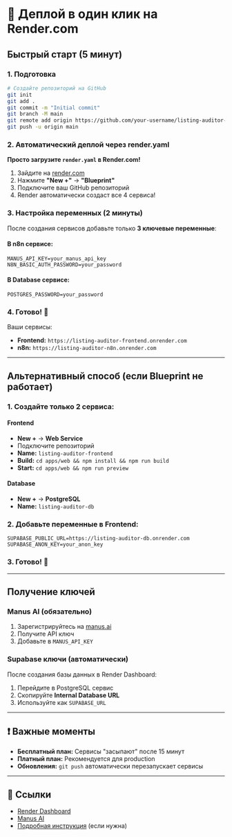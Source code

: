 # 🚀 Деплой в один клик на Render.com

## Быстрый старт (5 минут)

### 1. Подготовка
```bash
# Создайте репозиторий на GitHub
git init
git add .
git commit -m "Initial commit"
git branch -M main
git remote add origin https://github.com/your-username/listing-auditor-ai.git
git push -u origin main
```

### 2. Автоматический деплой через render.yaml

**Просто загрузите `render.yaml` в Render.com!**

1. Зайдите на [render.com](https://render.com)
2. Нажмите **"New +"** → **"Blueprint"**
3. Подключите ваш GitHub репозиторий
4. Render автоматически создаст все 4 сервиса!

### 3. Настройка переменных (2 минуты)

После создания сервисов добавьте только **3 ключевые переменные**:

#### В n8n сервисе:
```
MANUS_API_KEY=your_manus_api_key
N8N_BASIC_AUTH_PASSWORD=your_password
```

#### В Database сервисе:
```
POSTGRES_PASSWORD=your_password
```

### 4. Готово! 🎉

Ваши сервисы:
- **Frontend:** `https://listing-auditor-frontend.onrender.com`
- **n8n:** `https://listing-auditor-n8n.onrender.com`

---

## Альтернативный способ (если Blueprint не работает)

### 1. Создайте только 2 сервиса:

#### Frontend
- **New +** → **Web Service**
- Подключите репозиторий
- **Name:** `listing-auditor-frontend`
- **Build:** `cd apps/web && npm install && npm run build`
- **Start:** `cd apps/web && npm run preview`

#### Database
- **New +** → **PostgreSQL**
- **Name:** `listing-auditor-db`

### 2. Добавьте переменные в Frontend:
```
SUPABASE_PUBLIC_URL=https://listing-auditor-db.onrender.com
SUPABASE_ANON_KEY=your_anon_key
```

### 3. Готово! 🎉

---

## Получение ключей

### Manus AI (обязательно)
1. Зарегистрируйтесь на [manus.ai](https://manus.ai)
2. Получите API ключ
3. Добавьте в `MANUS_API_KEY`

### Supabase ключи (автоматически)
После создания базы данных в Render Dashboard:
1. Перейдите в PostgreSQL сервис
2. Скопируйте **Internal Database URL**
3. Используйте как `SUPABASE_URL`

---

## ❗ Важные моменты

- **Бесплатный план:** Сервисы "засыпают" после 15 минут
- **Платный план:** Рекомендуется для production
- **Обновления:** `git push` автоматически перезапускает сервисы

---

## 🔗 Ссылки

- [Render Dashboard](https://dashboard.render.com)
- [Manus AI](https://manus.ai)
- [Подробная инструкция](DEPLOYMENT.md) (если нужна)

